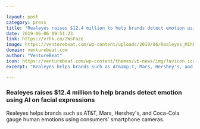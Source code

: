 ```yaml
---

layout: post
category: press
title: "Realeyes raises $12.4 million to help brands detect emotion using AI on facial expressions"
date: 2019-06-06 09:51:23
link: https://vrhk.co/2WsFaze
image: https://venturebeat.com/wp-content/uploads/2019/06/Realeyes_Mihkel_Jaatma__at_BBC.jpg?w=1200&strip=all
domain: venturebeat.com
author: "VentureBeat"
icon: https://venturebeat.com/wp-content/themes/vb-news/img/favicon.ico
excerpt: "Realeyes helps brands such as AT&amp;T, Mars, Hershey's, and Coca-Cola gauge human emotions using consumers' smartphone cameras."

---
```


### Realeyes raises $12.4 million to help brands detect emotion using AI on facial expressions

Realeyes helps brands such as AT&amp;T, Mars, Hershey's, and Coca-Cola gauge human emotions using consumers' smartphone cameras.